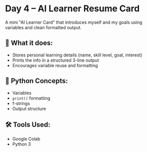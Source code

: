 # Day 4 – AI Learner Resume Card

A mini "AI Learner Card" that introduces myself and my goals using variables and clean formatted output.

## 🚀 What it does:
- Stores personal learning details (name, skill level, goal, interest)
- Prints the info in a structured 3-line output
- Encourages variable reuse and formatting

## 🧠 Python Concepts:
- Variables
- `print()` formatting
- f-strings
- Output structure

## 🛠 Tools Used:
- Google Colab
- Python 3
